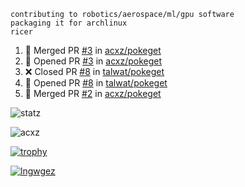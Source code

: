 ```
contributing to robotics/aerospace/ml/gpu software
packaging it for archlinux
ricer
```

<!--START_SECTION:activity-->
1. 🎉 Merged PR [#3](https://github.com/acxz/pokeget/pull/3) in [acxz/pokeget](https://github.com/acxz/pokeget)
2. 💪 Opened PR [#3](https://github.com/acxz/pokeget/pull/3) in [acxz/pokeget](https://github.com/acxz/pokeget)
3. ❌ Closed PR [#8](https://github.com/talwat/pokeget/pull/8) in [talwat/pokeget](https://github.com/talwat/pokeget)
4. 💪 Opened PR [#8](https://github.com/talwat/pokeget/pull/8) in [talwat/pokeget](https://github.com/talwat/pokeget)
5. 🎉 Merged PR [#2](https://github.com/acxz/pokeget/pull/2) in [acxz/pokeget](https://github.com/acxz/pokeget)
<!--END_SECTION:activity-->


![statz](https://github-readme-stats.vercel.app/api?username=acxz&include_all_commits=true&show_icons=true)

<p><img align="center" src="https://github-readme-streak-stats.herokuapp.com/?user=acxz&" alt="acxz" /></p>

[![trophy](https://github-profile-trophy.vercel.app/?username=acxz)](https://github.com/ryo-ma/github-profile-trophy)

[![lngwgez](https://github-readme-stats.vercel.app/api/top-langs/?username=acxz&layout=compact)](https://github.com/acxz/github-readme-stats)
